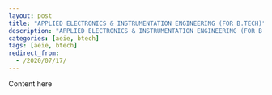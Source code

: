 ```yaml
---
layout: post
title: "APPLIED ELECTRONICS & INSTRUMENTATION ENGINEERING (FOR B.TECH)"
description: "APPLIED ELECTRONICS & INSTRUMENTATION ENGINEERING (FOR B.TECH)"
categories: [aeie, btech]
tags: [aeie, btech]
redirect_from:
  - /2020/07/17/
---
```

Content here
